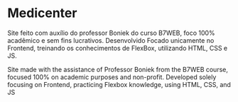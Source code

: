 # Medicenter
Site feito com auxílio do professor Boniek do curso B7WEB, foco 100% acadêmico e sem fins lucrativos.
Desenvolvido Focado unicamente no Frontend, treinando os conhecimentos de FlexBox, utilizando HTML, CSS e JS.

Site made with the assistance of Professor Boniek from the B7WEB course, focused 100% on academic purposes and non-profit. Developed solely focusing on Frontend, practicing Flexbox knowledge, using HTML, CSS, and JS
